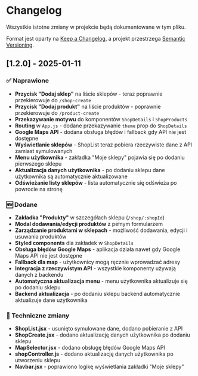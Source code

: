 # Changelog

Wszystkie istotne zmiany w projekcie będą dokumentowane w tym pliku.

Format jest oparty na [Keep a Changelog](https://keepachangelog.com/pl/1.0.0/),
a projekt przestrzega [Semantic Versioning](https://semver.org/lang/pl/).

## [1.2.0] - 2025-01-11

### ✅ Naprawione
- **Przycisk "Dodaj sklep"** na liście sklepów - teraz poprawnie przekierowuje do `/shop-create`
- **Przycisk "Dodaj produkt"** na liście produktów - poprawnie przekierowuje do `/product-create`
- **Przekazywanie motywu** do komponentów `ShopDetails` i `ShopProducts`
- **Routing** w `App.js` - dodane przekazywanie `theme` prop do `ShopDetails`
- **Google Maps API** - dodana obsługa błędów i fallback gdy API nie jest dostępne
- **Wyświetlanie sklepów** - ShopList teraz pobiera rzeczywiste dane z API zamiast symulowanych
- **Menu użytkownika** - zakładka "Moje sklepy" pojawia się po dodaniu pierwszego sklepu
- **Aktualizacja danych użytkownika** - po dodaniu sklepu dane użytkownika są automatycznie aktualizowane
- **Odświeżanie listy sklepów** - lista automatycznie się odświeża po powrocie na stronę

### 🆕 Dodane
- **Zakładka "Produkty"** w szczegółach sklepu (`/shop/:shopId`)
- **Modal dodawania/edycji produktów** z pełnym formularzem
- **Zarządzanie produktami w sklepach** - możliwość dodawania, edycji i usuwania produktów
- **Styled components** dla zakładek w `ShopDetails`
- **Obsługa błędów Google Maps** - aplikacja działa nawet gdy Google Maps API nie jest dostępne
- **Fallback dla map** - użytkownicy mogą ręcznie wprowadzać adresy
- **Integracja z rzeczywistym API** - wszystkie komponenty używają danych z backendu
- **Automatyczna aktualizacja menu** - menu użytkownika aktualizuje się po dodaniu sklepu
- **Backend aktualizacja** - po dodaniu sklepu backend automatycznie aktualizuje dane użytkownika

### 🔧 Techniczne zmiany
- **ShopList.jsx** - usunięto symulowane dane, dodano pobieranie z API
- **ShopCreate.jsx** - dodano aktualizację danych użytkownika po dodaniu sklepu
- **MapSelector.jsx** - dodano obsługę błędów Google Maps API
- **shopController.js** - dodano aktualizację danych użytkownika po utworzeniu sklepu
- **Navbar.jsx** - poprawiono logikę wyświetlania zakładki "Moje sklepy"
